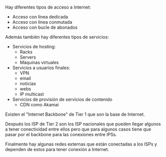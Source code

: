 Hay diferentes tipos de acceso a Internet:

- Acceso con línea dedicada
- Acceso con línea conmutada
- Acceso con bucle de abonados

Además también hay diferentes tipos de servicios:

- Servicios de hosting:
	- Racks
	- Servers
	- Máquinas virtuales
- Servicios a usuarios finales:
	- VPN
	- email
	- noticias
	- webs
	- IP multicast
- Servicios de provisión de servicios de contenido
	- CDN como Akamai

Existen el "Internet Backbone" de Tier 1 que son la base de Internet.

Después los ISP de Tier 2 son los ISP nacionales que pueden llegar algunos a tener conectividad entre ellos pero que para algunos casos tiene que pasar por el backbone para las conexiones entre IPSs.

Finalmente hay algunas redes externas que están conectadas a los ISPs y dependen de estos para tener conexión a Internet.